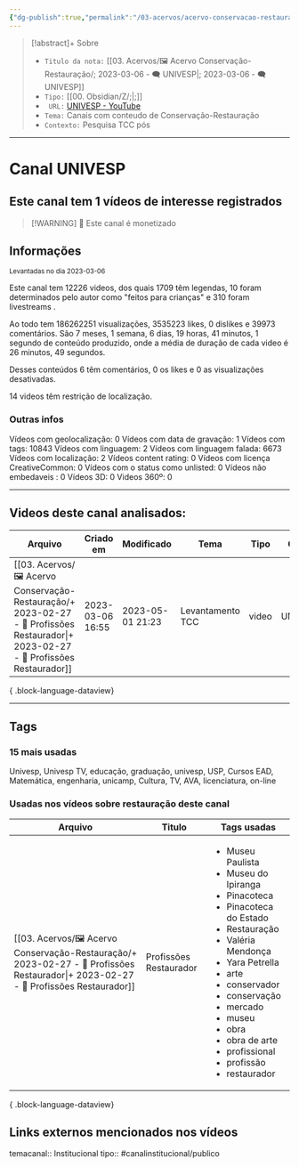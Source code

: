 ```yaml
---
{"dg-publish":true,"permalink":"/03-acervos/acervo-conservacao-restauracao/2023-03-06-univesp/","tags":["🖼️/🗨️"],"created":"2023-03-06T16:34:50.635-03:00","updated":"2023-05-01T21:20:25.546-03:00"}
---
```


>[!abstract]+ Sobre
>- `Titulo da nota:`  [[03. Acervos/🖼️ Acervo Conservação-Restauração/; 2023-03-06 - 🗨️ UNIVESP\|; 2023-03-06 - 🗨️ UNIVESP]]
>- `Tipo:`  [[00. Obsidian/Z/;\|;]]
>- ` URL:`  [UNIVESP - YouTube](http://www.youtube.com/@univesptv)
>- `Tema:`  Canais com conteudo de Conservação-Restauração
>- ` Contexto: ` Pesquisa TCC pós
***

# Canal UNIVESP
## Este canal tem 1 vídeos de interesse registrados
>[!WARNING] 💸 Este canal é monetizado

## Informações
<small> Levantadas no dia 2023-03-06 </small>


Este canal tem 12226 videos, dos quais 1709 têm legendas, 10 foram determinados pelo autor como "feitos para crianças" e 310 foram livestreams .

Ao todo tem 186262251 visualizações, 3535223 likes, 0 dislikes e 39973 comentários.
São 7 meses, 1 semana, 6 dias, 19 horas, 41 minutos, 1 segundo de conteúdo produzido, onde a média de duração de cada video é 26 minutos, 49 segundos.

Desses conteúdos 6 têm comentários, 0 os likes e 0 as visualizações desativadas.

14 videos têm restrição de localização.

### Outras infos

Vídeos com geolocalização: 0
Vídeos com data de gravação: 1
Vídeos com tags: 10843
Vídeos com linguagem: 2
Vídeos com linguagem falada: 6673
Vídeos com localização: 2
Vídeos content rating: 0
Vídeos com licença CreativeCommon: 0
Vídeos com o status como unlisted: 0
Vídeos não embedaveis : 0
Vídeos 3D: 0
Videos 360º: 0
***
## Videos deste canal analisados:
| Arquivo                                                                                                                                          | Criado em        | Modificado       | Tema             | Tipo  | Canal   |
| ------------------------------------------------------------------------------------------------------------------------------------------------ | ---------------- | ---------------- | ---------------- | ----- | ------- |
| [[03. Acervos/🖼️ Acervo Conservação-Restauração/+ 2023-02-27   -  🎥️ Profissões Restaurador\|+ 2023-02-27   -  🎥️ Profissões Restaurador]] | 2023-03-06 16:55 | 2023-05-01 21:23 | Levantamento TCC | video | UNIVESP |

{ .block-language-dataview}
***

## Tags
### 15 mais usadas

Univesp, Univesp TV, educação, graduação, univesp, USP, Cursos EAD, Matemática, engenharia, unicamp, Cultura, TV, AVA, licenciatura, on-line

### Usadas nos vídeos sobre restauração deste canal
| Arquivo                                                                                                                                          | Titulo                 | Tags usadas                                                                                                                                                                                                                                                                                                                                                   |
| ------------------------------------------------------------------------------------------------------------------------------------------------ | ---------------------- | ------------------------------------------------------------------------------------------------------------------------------------------------------------------------------------------------------------------------------------------------------------------------------------------------------------------------------------------------------------- |
| [[03. Acervos/🖼️ Acervo Conservação-Restauração/+ 2023-02-27   -  🎥️ Profissões Restaurador\|+ 2023-02-27   -  🎥️ Profissões Restaurador]] | Profissões Restaurador | <ul><li>Museu Paulista</li><li>Museu do Ipiranga</li><li>Pinacoteca</li><li>Pinacoteca do Estado</li><li>Restauração</li><li>Valéria Mendonça</li><li>Yara Petrella</li><li>arte</li><li>conservador</li><li>conservação</li><li>mercado</li><li>museu</li><li>obra</li><li>obra de arte</li><li>profissional</li><li>profissão</li><li>restaurador</li></ul> |

{ .block-language-dataview}



##  Links externos mencionados nos vídeos



temacanal:: Institucional
tipo:: #canalinstitucional/publico